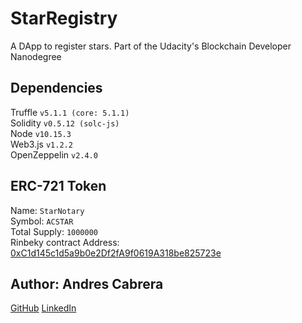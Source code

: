 # StarRegistry

A DApp to register stars. Part of the Udacity's Blockchain Developer Nanodegree <br />

## Dependencies

Truffle `v5.1.1 (core: 5.1.1)` <br />
Solidity `v0.5.12 (solc-js)` <br />
Node `v10.15.3` <br />
Web3.js `v1.2.2` <br />
OpenZeppelin `v2.4.0` <br />

## ERC-721 Token

Name: `StarNotary` <br />
Symbol: `ACSTAR` <br />
Total Supply: `1000000` <br />
Rinbeky contract Address: [0xC1d145c1d5a9b0e2Df2fA9f0619A318be825723e](https://rinkeby.etherscan.io/address/0xC1d145c1d5a9b0e2Df2fA9f0619A318be825723e) <br />

## Author: Andres Cabrera

<a href="https://github.com/andrescabsi14" target="_blank">GitHub</a>
<a href="https://www.linkedin.com/in/andrescabsi/" target="_blank">LinkedIn</a>
